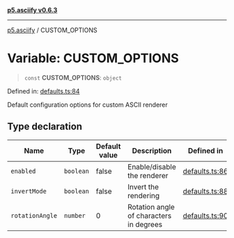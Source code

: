 [**p5.asciify v0.6.3**](../README.md)

***

[p5.asciify](../globals.md) / CUSTOM\_OPTIONS

# Variable: CUSTOM\_OPTIONS

> `const` **CUSTOM\_OPTIONS**: `object`

Defined in: [defaults.ts:84](https://github.com/humanbydefinition/p5-asciify/blob/5855dd1d0a98608471e1d6580f1b0121ba1b0942/src/lib/defaults.ts#L84)

Default configuration options for custom ASCII renderer

## Type declaration

| Name | Type | Default value | Description | Defined in |
| ------ | ------ | ------ | ------ | ------ |
| <a id="enabled"></a> `enabled` | `boolean` | false | Enable/disable the renderer | [defaults.ts:86](https://github.com/humanbydefinition/p5-asciify/blob/5855dd1d0a98608471e1d6580f1b0121ba1b0942/src/lib/defaults.ts#L86) |
| <a id="invertmode"></a> `invertMode` | `boolean` | false | Invert the rendering | [defaults.ts:88](https://github.com/humanbydefinition/p5-asciify/blob/5855dd1d0a98608471e1d6580f1b0121ba1b0942/src/lib/defaults.ts#L88) |
| <a id="rotationangle"></a> `rotationAngle` | `number` | 0 | Rotation angle of characters in degrees | [defaults.ts:90](https://github.com/humanbydefinition/p5-asciify/blob/5855dd1d0a98608471e1d6580f1b0121ba1b0942/src/lib/defaults.ts#L90) |
